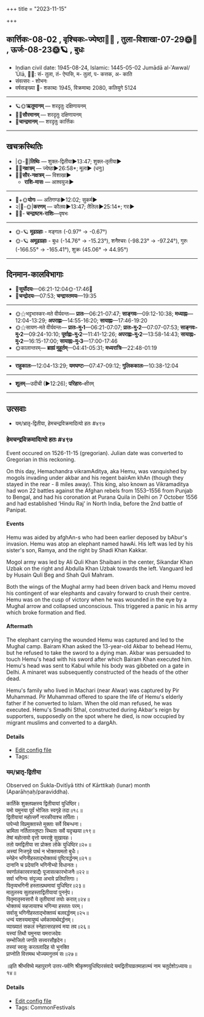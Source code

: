 +++
title = "2023-11-15"

+++
## कार्त्तिकः-08-02  ,  वृश्चिकः-ज्येष्ठा🌛🌌  ,  तुला-विशाखा-07-29🌞🌌  ,  ऊर्जः-08-23🌞🪐  ,  बुधः
- Indian civil date: 1945-08-24, Islamic: 1445-05-02 Jumādā al-ʾAwwal/ʾŪlā, 🌌🌞: सं- तुला, तं- ऐप्पसि, म- तुलां, प- कत्तक, अ- काति
- संवत्सरः - शोभनः
- वर्षसङ्ख्या 🌛- शकाब्दः 1945, विक्रमाब्दः 2080, कलियुगे 5124
___________________
- 🪐🌞**ऋतुमानम्** — शरदृतुः दक्षिणायनम्
- 🌌🌞**सौरमानम्** — शरदृतुः दक्षिणायनम्
- 🌛**चान्द्रमानम्** — शरदृतुः कार्त्तिकः
___________________


## खचक्रस्थितिः
- |🌞-🌛|**तिथिः** — शुक्ल-द्वितीया►13:47; शुक्ल-तृतीया►  
- 🌌🌛**नक्षत्रम्** — ज्येष्ठा►26:58*; मूला► (धनुः)  
- 🌌🌞**सौर-नक्षत्रम्** — विशाखा►  
  - **राशि-मासः** — आश्वयुजः► 
___________________
- 🌛+🌞**योगः** — अतिगण्डः►12:02; सुकर्म►  
- २|🌛-🌞|**करणम्** — कौलवः►13:47; तैतिलः►25:14*; गरः►  
- 🌌🌛- **चन्द्राष्टम-राशिः**—वृषभः  
___________________
- 🌞-🪐 **मूढग्रहाः** - मङ्गलः (-0.97° → -0.67°)
- 🌞-🪐 **अमूढग्रहाः** - बुधः (-14.76° → -15.23°), शनैश्चरः (-98.23° → -97.24°), गुरुः (-166.55° → -165.41°), शुक्रः (45.06° → 44.95°)
___________________


## दिनमान-कालविभागाः
- 🌅**सूर्योदयः**—06:21-12:04🌞️-17:46🌇  
- 🌛**चन्द्रोदयः**—07:53; **चन्द्रास्तमयः**—19:35  
___________________
- 🌞⚝भट्टभास्कर-मते वीर्यवन्तः— **प्रातः**—06:21-07:47; **साङ्गवः**—09:12-10:38; **मध्याह्नः**—12:04-13:29; **अपराह्णः**—14:55-16:20; **सायाह्नः**—17:46-19:20  
- 🌞⚝सायण-मते वीर्यवन्तः— **प्रातः-मु॰1**—06:21-07:07; **प्रातः-मु॰2**—07:07-07:53; **साङ्गवः-मु॰2**—09:24-10:10; **पूर्वाह्णः-मु॰2**—11:41-12:26; **अपराह्णः-मु॰2**—13:58-14:43; **सायाह्नः-मु॰2**—16:15-17:00; **सायाह्नः-मु॰3**—17:00-17:46  
- 🌞कालान्तरम्— **ब्राह्मं मुहूर्तम्**—04:41-05:31; **मध्यरात्रिः**—22:48-01:19  
___________________
- **राहुकालः**—12:04-13:29; **यमघण्टः**—07:47-09:12; **गुलिककालः**—10:38-12:04  
___________________
- **शूलम्**—उदीची (►12:26); **परिहारः**–क्षीरम्  
___________________

## उत्सवाः
- यम/भ्रातृ-द्वितीया, हेमचन्द्रविक्रमादित्यो हतः #४९७
### हेमचन्द्रविक्रमादित्यो हतः #४९७

Event occured on 1526-11-15 (gregorian). Julian date was converted to Gregorian in this reckoning. 

On this day, Hemachandra vikramAditya, aka Hemu, was vanquished by mogols invading under akbar and his regent bairAm khAn (though they stayed in the rear - 8 miles away). This king, also known as Vikramaditya had won 22 battles against the Afghan rebels from 1553–1556 from Punjab to Bengal, and had his coronation at Purana Quila in Delhi on 7 October 1556 and had established ‘Hindu Raj’ in North India, before the 2nd battle of Panipat.

#### Events
Hemu was aided by afghAn-s who had been earlier deposed by bAbur's invasion. Hemu was atop an elephant named hawAi. His left was led by his sister's son, Ramya, and the right by Shadi Khan Kakkar.

Mogol army was led by Ali Quli Khan Shaibani in the center, Sikandar Khan Uzbak on the right and Abdulla Khan Uzbak towards the left. Vanguard led by Husain Quli Beg and Shah Quli Mahram.

Both the wings of the Mughal army had been driven back and Hemu moved his contingent of war elephants and cavalry forward to crush their centre. Hemu was on the cusp of victory when he was wounded in the eye by a Mughal arrow and collapsed unconscious. This triggered a panic in his army which broke formation and fled.

#### Aftermath
The elephant carrying the wounded Hemu was captured and led to the Mughal camp. Bairam Khan asked the 13-year-old Akbar to behead Hemu, but he refused to take the sword to a dying man. Akbar was persuaded to touch Hemu's head with his sword after which Bairam Khan executed him. Hemu's head was sent to Kabul while his body was gibbeted on a gate in Delhi. A minaret was subsequently constructed of the heads of the other dead.

Hemu's family who lived in Machari (near Alwar) was captured by Pir Muhammad. Pir Muhammad offered to spare the life of Hemu's elderly father if he converted to Islam. When the old man refused, he was executed. Hemu's Smadhi Sthal, constructed during Akbar's reign by supporters, supposedly on the spot where he died, is now occupied by migrant muslims and converted to a dargAh.

#### Details
- [Edit config file](https://github.com/jyotisham/adyatithi/blob/master/mahApuruSha/xatra-later/julian/day/11/05/hemachandra-vikramAdityo_hataH.toml)
- Tags: 


### यम/भ्रातृ-द्वितीया

Observed on Śukla-Dvitīyā tithi of Kārttikaḥ (lunar) month (Aparāhṇaḥ/paraviddha). 

कार्तिके शुक्लपक्षस्य द्वितीयायां युधिष्ठिर।  
यमो यमुनया पूर्वं भोजितः स्वगृहे तदा॥१८॥  
द्वितीयायां महोत्सर्गे नारकीयाश्च तर्पिताः।  
पापेभ्यो विप्रमुक्तास्ते मुक्ताः सर्वे विबन्धना।  
भ्रामिता नर्तितास्तुष्टाः स्थिताः सर्वे यदृच्छया॥१९॥  
तेषां महोत्सवो वृत्तो यमराष्ट्रे सुखावहः।  
ततो यमद्वितीया सा प्रोक्ता लोके युधिष्ठिर॥२०॥  
अस्यां निजगृहे पार्थ न भोक्तव्यमतो बुधैः।  
स्नेहेन भगिनीहस्ताद्भोक्तव्यं पुष्टिवर्द्धनम्॥२१॥  
दानानि च प्रदेयानि भगिनीभ्यो विधानतः।  
स्वर्णालंकारवस्त्राद्यैः पूजासत्कारभोजनैः॥२२॥  
सर्वा भगिन्यः संपूज्या अभावे प्रतिपत्तिगाः।  
पितृव्यभगिनी हस्तात्प्रथमायां युधिष्ठिर॥२३॥  
मातुलस्य सुताहस्ताद्वितीयायां पुनर्नृप।  
पितृमातृस्वसारौ ये तृतीयायां तयोः करात्॥२४॥  
भोक्तव्यं सहजायाश्च भगिन्या हस्ततः परम्।  
सर्वासु भगिनीहस्ताद्भोक्तव्यं बलवर्द्धनम्॥२५॥  
धन्यं यशस्यमायुष्यं धर्मकामार्थवर्द्धनम्।  
व्याख्यातं सकलं स्नेहात्सरहस्यं मया तव॥२६॥  
यस्यां तिथौ यमुनया यमराजदेवः  
सम्भोजितो जगति सत्त्वरसौहृदेन।  
तस्यां स्वसुः करतलादिह यो भुनक्ति  
प्राप्नोति वित्तमथ भोज्यमनुत्तमं सः॥२७॥  
  
॥इति श्रीभविष्ये महापुराणे उत्तर-पर्वणि श्रीकृष्णयुधिष्ठिरसंवादे यमद्वितीयाव्रतमाहात्म्यं नाम चतुर्दशोऽध्यायः॥१४॥



#### Details
- [Edit config file](https://github.com/jyotisham/adyatithi/blob/master/general/lunar_month/tithi/08/02/yama_or_bhrAtR-dvitIyA.toml)
- Tags: CommonFestivals


